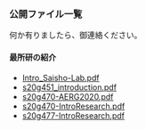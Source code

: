 ### 公開ファイル一覧  

何か有りましたら、御連絡ください。  

#### 最所研の紹介

- [Intro_Saisho-Lab.pdf](./index.html?FILE=../public_material/Intro_Saisho-Lab.pdf)
- [s20g451_introduction.pdf](./index.html?FILE=../public_material/s20g451_introduction.pdf)
- [s20g470-AERG2020.pdf](./index.html?FILE=../public_material/s20g470-AERG2020.pdf)
- [s20g470-IntroResearch.pdf](./index.html?FILE=../public_material/s20g470-IntroResearch.pdf)
- [s20g477-IntroResearch.pdf](./index.html?FILE=../public_material/s20g477-IntroResearch.pdf)

<!-- <script src='../pdfjs/build/pdf.js'> </script>
<script>
	function getFileNameFromGetFILE(){
		let url = new URL(window.location.href);
		let params=url.searchParams;
		return params.get('FILE');
	}
	
	const url=getFileNameFromGetFILE();
	pdfjsLib.GlobalWorkerOptions.workerSrc='../pdfjs/build/pdf.worker.js';
	const loadingTask=pdfjsLib.getDocument(url);
	
	(async ()=>{
		const pdf=await loadingTask.promise;
		const page=await pdf.getPage(1);
		const width=page._pageInfo.view[2];
		const height=page._pageInfo.view[3];
	
		let elmPdf=document.getElementById('replacePdfjs');
		elmPdf.innerHTML='<iframe src=\''+url+'\' height='+height+'px width='+width+'px style="zoom:1.3"></iframe>';
	})();
</script> -->

